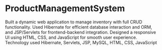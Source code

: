 # ProductManagementSystem
 Built a dynamic web application to manage inventory with full CRUD functionality. Used Hibernate for efficient database interaction and ORM, and JSP/Servlets for frontend-backend integration. Designed a responsive UI using HTML, CSS, and JavaScript for smooth user experience. Technology used Hibernate, Servlets, JSP, MySQL, HTML, CSS, JavaScript
